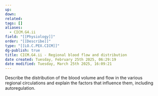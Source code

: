 ```yaml
---
up: 
down: 
related: 
tags: []
aliases:
  - CICM.G4.ii
field: "[[Physiology]]"
order: "[[Describe]]"
type: "[[LO.C.PEX.CICM]]"
dg-publish: true
title: CICM.G4.ii - Regional blood flow and distribution
date created: Tuesday, February 25th 2025, 06:29:19
date modified: Tuesday, March 25th 2025, 16:09:21
---
```


Describe the distribution of the blood volume and flow in the various regional circulations and explain the factors that influence them, including autoregulation.
